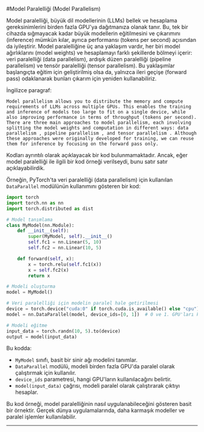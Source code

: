 #Model Paralelliği (Model Parallelism)

Model paralelliği, büyük dil modellerinin (LLMs) bellek ve hesaplama gereksinimlerini birden fazla GPU'ya dağıtmanıza olanak tanır. Bu, tek bir cihazda sığmayacak kadar büyük modellerin eğitilmesini ve çıkarımını (inference) mümkün kılar, ayrıca performansı (tokens per second) açısından da iyileştirir. Model paralelliğine üç ana yaklaşım vardır, her biri model ağırlıklarını (model weights) ve hesaplamayı farklı şekillerde bölmeyi içerir: veri paralelliği (data parallelism), ardışık düzen paralelliği (pipeline parallelism) ve tensör paralelliği (tensor parallelism). Bu yaklaşımlar başlangıçta eğitim için geliştirilmiş olsa da, yalnızca ileri geçişe (forward pass) odaklanarak bunları çıkarım için yeniden kullanabiliriz.

İngilizce paragraf:
```
Model parallelism allows you to distribute the memory and compute requirements of LLMs across multiple GPUs. This enables the training and inference of models too large to fit on a single device, while also improving performance in terms of throughput (tokens per second). There are three main approaches to model parallelism, each involving splitting the model weights and computation in different ways: data parallelism , pipeline parallelism , and tensor parallelism . Although these approaches were originally developed for training, we can reuse them for inference by focusing on the forward pass only.
```

Kodları ayrıntılı olarak açıklayacak bir kod bulunmamaktadır. Ancak, eğer model paralelliği ile ilgili bir kod örneği verilseydi, bunu satır satır açıklayabilirdik.

Örneğin, PyTorch'ta veri paralelliği (data parallelism) için kullanılan `DataParallel` modülünün kullanımını gösteren bir kod:
```python
import torch
import torch.nn as nn
import torch.distributed as dist

# Model tanımlama
class MyModel(nn.Module):
    def __init__(self):
        super(MyModel, self).__init__()
        self.fc1 = nn.Linear(5, 10)
        self.fc2 = nn.Linear(10, 5)

    def forward(self, x):
        x = torch.relu(self.fc1(x))
        x = self.fc2(x)
        return x

# Modeli oluşturma
model = MyModel()

# Veri paralelliği için modelin paralel hale getirilmesi
device = torch.device("cuda:0" if torch.cuda.is_available() else "cpu")
model = nn.DataParallel(model, device_ids=[0, 1])  # 0 ve 1. GPU'ları kullan

# Modeli eğitme
input_data = torch.randn(10, 5).to(device)
output = model(input_data)
```
Bu kodda:
- `MyModel` sınıfı, basit bir sinir ağı modelini tanımlar.
- `DataParallel` modülü, modeli birden fazla GPU'da paralel olarak çalıştırmak için kullanılır.
- `device_ids` parametresi, hangi GPU'ların kullanılacağını belirtir.
- `model(input_data)` çağrısı, modeli paralel olarak çalıştırarak çıktıyı hesaplar.

Bu kod örneği, model paralelliğinin nasıl uygulanabileceğini gösteren basit bir örnektir. Gerçek dünya uygulamalarında, daha karmaşık modeller ve paralel işlemler kullanılabilir.

---

